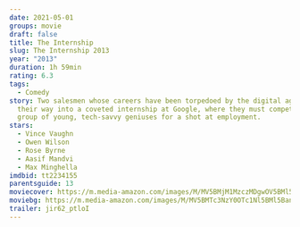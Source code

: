 ```yaml
---
date: 2021-05-01
groups: movie
draft: false
title: The Internship
slug: The Internship 2013
year: "2013"
duration: 1h 59min
rating: 6.3
tags:
  - Comedy
story: Two salesmen whose careers have been torpedoed by the digital age find
  their way into a coveted internship at Google, where they must compete with a
  group of young, tech-savvy geniuses for a shot at employment.
stars:
  - Vince Vaughn
  - Owen Wilson
  - Rose Byrne
  - Aasif Mandvi
  - Max Minghella
imdbid: tt2234155
parentsguide: 13
moviecover: https://m.media-amazon.com/images/M/MV5BMjM1MzczMDgwOV5BMl5BanBnXkFtZTcwMDM4NjM2OQ@@._V1_FMjpg_UX509_.jpg
moviebg: https://m.media-amazon.com/images/M/MV5BMTc3NzY0OTc1Nl5BMl5BanBnXkFtZTcwOTAwMDY1OQ@@._V1_FMjpg_UX1280_.jpg
trailer: jir62_ptloI
---
```

